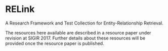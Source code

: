 # RELink
A Research Framework and Test Collection for Entity-Relationship Retrieval.



The resources here available are described in a resource paper under revision at SIGIR 2017. Further details about these resources will be provided once the resource paper is published.

